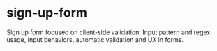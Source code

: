 # sign-up-form
Sign up form focused on client-side validation: Input pattern and regex usage, Input behaviors, automatic validation and UX in forms.
